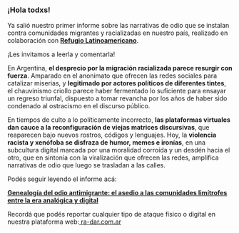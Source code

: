 ### ¡Hola todxs! 

Ya salió nuestro primer informe sobre las narrativas de odio que se instalan contra comunidades migrantes y racializadas en nuestro país, realizado en colaboración con **[Refugio Latinoamericano](https://refugiolatinoamericano.com/)**.

¡Les invitamos a leerla y comentarla!

En Argentina, **el desprecio por la migración racializada parece resurgir con fuerza**. Amparado en el anonimato que ofrecen las redes sociales para catalizar miserias, y **legitimado por actores políticos de diferentes tintes**, el chauvinismo criollo parece haber fermentado lo suficiente para ensayar un regreso triunfal, dispuesto a tomar revancha por los años de haber sido condenado al ostracismo en el discurso público.

En tiempos de culto a lo políticamente incorrecto, **las plataformas virtuales dan cauce a la reconfiguración de viejas matrices discursivas**, que reaparecen bajo nuevos rostros, códigos y lenguajes. Hoy, la **violencia racista y xenófoba se disfraza de humor, memes e ironías**, en una subcultura digital marcada por una moralidad corroída y un desdén hacia el otro, que en sintonía con la viralización que ofrecen las redes, amplifica narrativas de odio que luego se trasladan a las calles. 

Podés seguir leyendo el informe acá:

**[Genealogía del odio antimigrante: el asedio a las comunidades limítrofes entre la era analógica y digital](https://refugiolatinoamericano.com/especiales-genealogia-del-odio-antimigrante/)**

Recordá que podés reportar cualquier tipo de ataque físico o digital en nuestra plataforma web:[ ra-dar.com.ar](http://ra-dar.com.ar)

